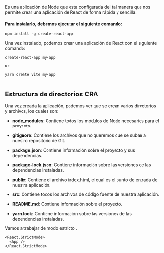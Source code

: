Es una aplicación de Node que esta configurada del tal manera que nos permite crear una aplicación de React de forma rápida y sencilla.

#### Para instalarlo, debemos ejecutar el siguiente comando:

```
npm install -g create-react-app
```

Una vez instalado, podemos crear una aplicación de React con el siguiente comando:

```
create-react-app my-app

or

yarn create vite my-app
 
```

## Estructura de directorios CRA

Una vez creada la aplicación, podemos ver que se crean varios directorios y archivos, los cuales son:

  * **node_modules**: Contiene todos los módulos de Node necesarios para el proyecto.

  * **gitignore**: Contiene los archivos que no queremos que se suban a nuestro repositorio de Git.

  * **package.json**: Contiene información sobre el proyecto y sus dependencias.

  * **package-lock.json**: Contiene información sobre las versiones de las dependencias instaladas.

  * **public**: Contiene el archivo index.html, el cual es el punto de entrada de nuestra aplicación.

  * **src**: Contiene todos los archivos de código fuente de nuestra aplicación.

  * **README.md**: Contiene información sobre el proyecto.

  * **yarn.lock**: Contiene información sobre las versiones de las dependencias instaladas.



Vamos a trabajar de modo estricto .
```	
<React.StrictMode>
  <App />
</React.StrictMode>
```	

